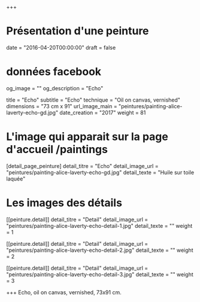 +++
# Présentation d'une peinture
date = "2016-04-20T00:00:00"
draft = false

# données facebook
og_image = ""
og_description = "Echo"

title = "Echo"
subtitle = "Echo"
technique = "Oil on canvas, vernished"
dimensions = "73 cm x 91"
url_image_main = "peintures/painting-alice-laverty-echo-gd.jpg"
date_creation = "2017"
weight = 81

# L'image qui apparait sur la page d'accueil /paintings
[detail_page_peinture]
detail_titre = "Echo"
detail_image_url = "peintures/painting-alice-laverty-echo-gd.jpg"
detail_texte = "Huile sur toile laquée"

# Les images des détails
[[peinture.detail]]
detail_titre = "Detail"
detail_image_url = "peintures/painting-alice-laverty-echo-detail-1.jpg"
detail_texte = ""
weight = 1

[[peinture.detail]]
detail_titre = "Detail"
detail_image_url = "peintures/painting-alice-laverty-echo-detail-2.jpg"
detail_texte = ""
weight = 2

[[peinture.detail]]
detail_titre = "Detail"
detail_image_url = "peintures/painting-alice-laverty-echo-detail-3.jpg"
detail_texte = ""
weight = 3

+++
Echo, oil on canvas, vernished, 73x91 cm.
